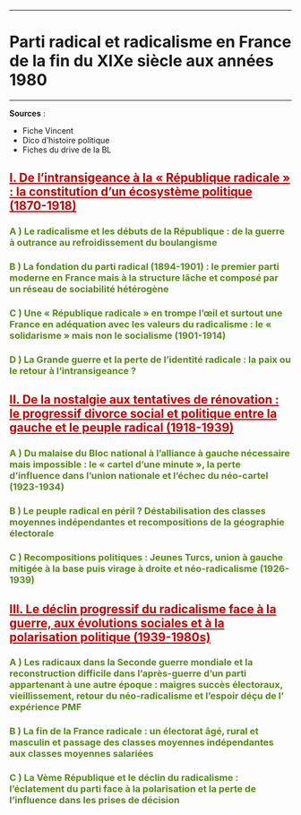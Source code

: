
***
# Parti radical et radicalisme en France de la fin du XIXe siècle aux années 1980
***

**Sources** : 
- Fiche Vincent 
- Dico d’histoire politique 
- Fiches du drive de la BL 
## <span style="color:#c00000"><u>I. De l’intransigeance à la « République radicale » : la constitution d’un écosystème politique (1870-1918)</u></span>

### <span style="color:#578a19">A ) Le radicalisme et les débuts de la République : de la guerre à outrance au refroidissement du boulangisme</span> 

### <span style="color:#578a19">B ) La fondation du parti radical (1894-1901) : le premier parti moderne en France mais à la structure lâche et composé par un réseau de sociabilité hétérogène</span> 

### <span style="color:#578a19">C ) Une « République radicale » en trompe l’œil et surtout une France en adéquation avec les valeurs du radicalisme : le « solidarisme » mais non le socialisme (1901-1914)</span>

### <span style="color:#578a19">D ) La Grande guerre et la perte de l’identité radicale : la paix  ou le retour à l’intransigeance ?</span>

## <span style="color:#c00000"><u>II. De la nostalgie aux tentatives de rénovation : le progressif divorce social et politique entre la gauche et le peuple radical (1918-1939)</u></span>

### <span style="color:#578a19">A ) Du malaise du Bloc national à l’alliance à gauche nécessaire mais impossible : le « cartel d’une minute », la perte d’influence dans l’union nationale et l’échec du néo-cartel (1923-1934)</span>

### <span style="color:#578a19">B ) Le peuple radical en péril ? Déstabilisation des classes moyennes indépendantes et recompositions de la géographie électorale </span>

### <span style="color:#578a19">C ) Recompositions politiques : Jeunes Turcs, union à gauche mitigée à la base puis virage à droite et néo-radicalisme (1926-1939)</span>

## <span style="color:#c00000"><u>III. Le déclin progressif du radicalisme face à la guerre, aux évolutions sociales et à la polarisation politique (1939-1980s)</u></span>

### <span style="color:#578a19">A ) Les radicaux dans la Seconde guerre mondiale et la reconstruction difficile dans l’après-guerre d’un parti appartenant à une autre époque : maigres succès électoraux, vieillissement, retour du néo-radicalisme et l’espoir déçu de l’ expérience PMF</span>

### <span style="color:#578a19">B ) La fin de la France radicale : un électorat âgé, rural et masculin et passage des classes moyennes indépendantes aux classes moyennes salariées </span>

### <span style="color:#578a19">C ) La Vème République et le déclin du radicalisme : l’éclatement du parti face à la polarisation et la perte de l’influence dans les prises de décision</span> 





















